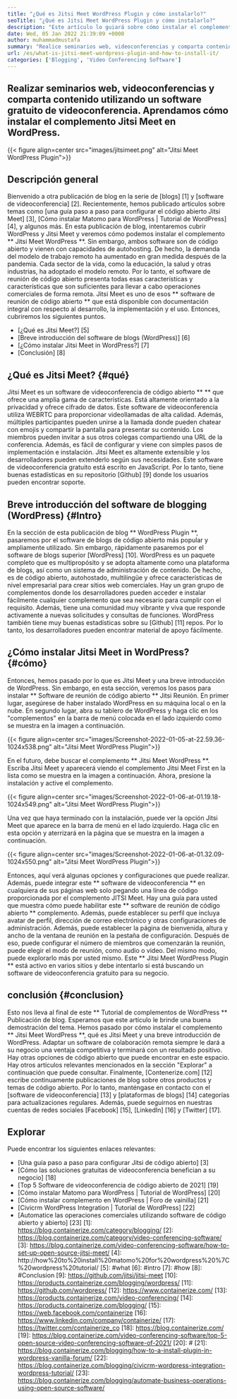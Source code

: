 ```yaml
---
title: "¿Qué es Jitsi Meet WordPress Plugin y cómo instalarlo?" 
seoTitle: "¿Qué es Jitsi Meet WordPress Plugin y cómo instalarlo?" 
description: "Este artículo lo guiará sobre cómo instalar el complemento Jitsi Meet WordPress. Jitsi Meet es un software de videoconferencia de código abierto con características potentes." 
date: Wed, 05 Jan 2022 21:39:09 +0000
author: muhammadmustafa
summary: "Realice seminarios web, videoconferencias y comparta contenido utilizando un software de videoconferencia gratuito. Aprendamos cómo instalar el complemento Jitsi Meet en WordPress." 
url: /es/what-is-jitsi-meet-wordpress-plugin-and-how-to-install-it/
categories: ['Blogging', 'Video Conferencing Software']
---
```


## Realizar seminarios web, videoconferencias y comparta contenido utilizando un software gratuito de videoconferencia. Aprendamos cómo instalar el complemento Jitsi Meet en WordPress.

{{< figure align=center src="images/jitsimeet.png" alt="Jitsi Meet WordPress Plugin">}}


## Descripción general
Bienvenido a otra publicación de blog en la serie de [blogs] [1] y [software de videoconferencia] [2]. Recientemente, hemos publicado artículos sobre temas como [una guía paso a paso para configurar el código abierto Jitsi Meet] [3], [Cómo instalar Matomo para WordPress | Tutorial de WordPress] [4], y algunos más. En esta publicación de blog, intentaremos cubrir WordPress y Jitsi Meet y veremos cómo podemos instalar el complemento ** Jitsi Meet WordPress **. Sin embargo, ambos software son de código abierto y vienen con capacidades de autohosting. De hecho, la demanda del modelo de trabajo remoto ha aumentado en gran medida después de la pandemia. Cada sector de la vida, como la educación, la salud y otras industrias, ha adoptado el modelo remoto.
Por lo tanto, el software de reunión de código abierto presenta todas esas características y características que son suficientes para llevar a cabo operaciones comerciales de forma remota. Jitsi Meet es uno de esos ** software de reunión de código abierto ** que está disponible con documentación integral con respecto al desarrollo, la implementación y el uso. Entonces, cubriremos los siguientes puntos.
  * [¿Qué es Jitsi Meet?] [5]
  * [Breve introducción del software de blogs (WordPress)] [6]
  * [¿Cómo instalar Jitsi Meet in WordPress?] [7]
  * [Conclusión] [8]

## ¿Qué es Jitsi Meet? {#qué}
Jitsi Meet es un software de videoconferencia de código abierto ** ** que ofrece una amplia gama de características. Está altamente orientado a la privacidad y ofrece cifrado de datos. Este software de videoconferencia utiliza WEBRTC para proporcionar videollamadas de alta calidad. Además, múltiples participantes pueden unirse a la llamada donde pueden chatear con emojis y compartir la pantalla para presentar su contenido. Los miembros pueden invitar a sus otros colegas compartiendo una URL de la conferencia. Además, es fácil de configurar y viene con simples pasos de implementación e instalación. Jitsi Meet es altamente extensible y los desarrolladores pueden extenderlo según sus necesidades. Este software de videoconferencia gratuito está escrito en JavaScript. Por lo tanto, tiene buenas estadísticas en su repositorio [Github] [9] donde los usuarios pueden encontrar soporte.

## Breve introducción del software de blogging (WordPress) {#Intro}
En la sección de esta publicación de blog ** WordPress Plugin **, pasaremos por el software de blogs de código abierto más popular y ampliamente utilizado. Sin embargo, rápidamente pasaremos por el software de blogs superior [WordPress] [10]. WordPress es un paquete completo que es multipropósito y se adopta altamente como una plataforma de blogs, así como un sistema de administración de contenido. De hecho, es de código abierto, autohostado, multilingüe y ofrece características de nivel empresarial para crear sitios web comerciales. Hay un gran grupo de complementos donde los desarrolladores pueden acceder e instalar fácilmente cualquier complemento que sea necesario para cumplir con el requisito. Además, tiene una comunidad muy vibrante y viva que responde activamente a nuevas solicitudes y consultas de funciones. WordPress también tiene muy buenas estadísticas sobre su [Github] [11] repos. Por lo tanto, los desarrolladores pueden encontrar material de apoyo fácilmente.

## ¿Cómo instalar Jitsi Meet in WordPress? {#cómo}
Entonces, hemos pasado por lo que es Jitsi Meet y una breve introducción de WordPress. Sin embargo, en esta sección, veremos los pasos para instalar ** Software de reunión de código abierto ** Jitsi Reunión.
En primer lugar, asegúrese de haber instalado WordPress en su máquina local o en la nube.
En segundo lugar, abra su tablero de WordPress y haga clic en los "complementos" en la barra de menú colocada en el lado izquierdo como se muestra en la imagen a continuación.

{{< figure align=center src="images/Screenshot-2022-01-05-at-22.59.36-1024x538.png" alt="Jitsi Meet WordPress Plugin">}}

En el futuro, debe buscar el complemento ** Jitsi Meet WordPress **. Escriba Jitsi Meet y aparecerá viendo el complemento Jitsi Meet First en la lista como se muestra en la imagen a continuación. Ahora, presione la instalación y active el complemento.

{{< figure align=center src="images/Screenshot-2022-01-06-at-01.19.18-1024x549.png" alt="Jitsi Meet WordPress Plugin">}}

Una vez que haya terminado con la instalación, puede ver la opción Jitsi Meet que aparece en la barra de menú en el lado izquierdo. Haga clic en esta opción y aterrizará en la página que se muestra en la imagen a continuación.

{{< figure align=center src="images/Screenshot-2022-01-06-at-01.32.09-1024x550.png" alt="Jitsi Meet WordPress Plugin">}}

Entonces, aquí verá algunas opciones y configuraciones que puede realizar. Además, puede integrar este ** software de videoconferencia ** en cualquiera de sus páginas web solo pegando una línea de código proporcionada por el complemento JITSI Meet. Hay una guía para usted que muestra cómo puede habilitar este ** software de reunión de código abierto ** complemento. Además, puede establecer su perfil que incluya avatar de perfil, dirección de correo electrónico y otras configuraciones de administración. Además, puede establecer la página de bienvenida, altura y ancho de la ventana de reunión en la pestaña de configuración. Después de eso, puede configurar el número de miembros que comenzarán la reunión, puede elegir el modo de reunión, como audio o video.
Del mismo modo, puede explorarlo más por usted mismo. Este ** Jitsi Meet WordPress Plugin ** está activo en varios sitios y debe intentarlo si está buscando un software de videoconferencia gratuito para su negocio.

## conclusión {#conclusion}
Esto nos lleva al final de este ** Tutorial de complementos de WordPress ** Publicación de blog. Esperamos que este artículo le brinde una buena demostración del tema. Hemos pasado por cómo instalar el complemento ** Jitsi Meet WordPress **, qué es Jitsi Meet y una breve introducción de WordPress. Adaptar un software de colaboración remota siempre le dará a su negocio una ventaja competitiva y terminará con un resultado positivo. Hay otras opciones de código abierto que puede encontrar en este espacio. Hay otros artículos relevantes mencionados en la sección "Explorar" a continuación que puede consultar.
Finalmente, [Contenerize.com] [12] escribe continuamente publicaciones de blog sobre otros productos y temas de código abierto. Por lo tanto, manténgase en contacto con el [software de videoconferencia] [13] y [plataformas de blogs] [14] categorías para actualizaciones regulares. Además, puede seguirnos en nuestras cuentas de redes sociales [Facebook] [15], [LinkedIn] [16] y [Twitter] [17].

## Explorar
Puede encontrar los siguientes enlaces relevantes:
  * [Una guía paso a paso para configurar Jitsi de código abierto] [3]
  * [Cómo las soluciones gratuitas de videoconferencia benefician a su negocio] [18]
  * [Top 5 Software de videoconferencia de código abierto de 2021] [19]
  * [Cómo instalar Matomo para WordPress | Tutorial de WordPress] [20]
  * [Cómo instalar complemento en WordPress | Foro de vainilla] [21]
  * [Civicrm WordPress Integration | Tutorial de WordPress] [22]
  * [Automatice las operaciones comerciales utilizando software de código abierto y abierto] [23]
[1]: https://blog.containerize.com/category/blogging/
[2]: https://blog.containerize.com/category/video-conferencing-software/
[3]: https://blog.containerize.com/video-conferencing-software/how-to-set-up-open-source-jitsi-meet/
[4]: http://how%20to%20install%20matomo%20for%20wordpress%20%7C%20wordpress%20tutorial/
[5]: #what
[6]: #intro
[7]: #how
[8]: #Conclusion
[9]: https://github.com/jitsi/jitsi-meet
[10]: https://products.containerize.com/blogging/wordpress/
[11]: https://github.com/wordpress/
[12]: https://www.containerize.com/
[13]: https://products.containerize.com/video-conferencing/
[14]: https://products.containerize.com/blogging/
[15]: https://web.facebook.com/containerize
[16]: https://www.linkedin.com/company/containerize/
[17]: https://twitter.com/containerize_co
[18]: https://blog.containerize.com/
[19]: https://blog.containerize.com/video-conferencing-software/top-5-open-source-video-conferencing-software-of-2021/
[20]: #
[21]: https://blog.containerize.com/blogging/how-to-a-install-plugin-in-wordpress-vanilla-forum/
[22]: https://blog.containerize.com/blogging/civicrm-wordpress-integration-wordpress-tutorial/
[23]: https://blog.containerize.com/blogging/automate-business-operations-using-open-source-software/
